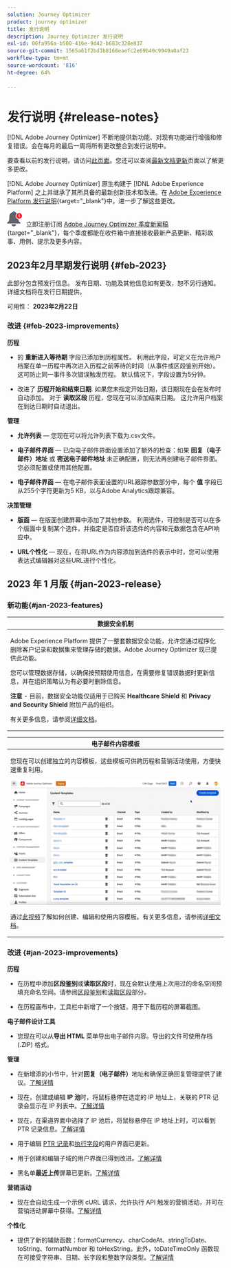 ```yaml
---
solution: Journey Optimizer
product: journey optimizer
title: 发行说明
description: Journey Optimizer 发行说明
exl-id: 06fa956a-b500-416e-9d42-b683c328e837
source-git-commit: 1565a61f2bd3b8168eaefc2e69b40c9949a0af23
workflow-type: tm+mt
source-wordcount: '816'
ht-degree: 64%

---
```


# 发行说明 {#release-notes}

[!DNL Adobe Journey Optimizer] 不断地提供新功能、对现有功能进行增强和修复错误。会在每月的最后一周将所有更改整合到发行说明中。

要查看以前的发行说明，请访问[此页面](release-notes-2022.md)。您还可以查阅[最新文档更新](documentation-updates.md)页面以了解更多更改。

[!DNL Adobe Journey Optimizer] 原生构建于 [!DNL Adobe Experience Platform] 之上并继承了其所具备的最新创新技术和改进。在 [Adobe Experience Platform 发行说明](https://experienceleague.adobe.com/docs/experience-platform/release-notes/latest.html?lang=zh-Hans){target="_blank"}中，进一步了解这些更改。

![新闻稿](../assets/do-not-localize/nl-icon.png) 立即注册订阅 [Adobe Journey Optimizer 季度新闻稿](https://www.adobe.com/subscription/Adobe_Journey_Optimizer_NL.html){target="_blank"}，每个季度都能在收件箱中直接接收最新产品更新、精彩故事、用例、提示及更多内容。


## 2023年2月早期发行说明 {#feb-2023}

此部分包含预发行信息。 发布日期、功能及其他信息如有更改，恕不另行通知。详细文档将在发行日期提供。

可用性： **2023年2月22日**

### 改进 {#feb-2023-improvements}

**历程**

* 的 **重新进入等待期** 字段已添加到历程属性。 利用此字段，可定义在允许用户档案在单一历程中再次进入历程之前等待的时间（从事件或区段鉴别开始）。 这可防止同一事件多次错误触发历程。 默认情况下，字段设置为5分钟。

* 改进了 **历程开始和结束日期**. 如果您未指定开始日期，该日期现在会在发布时自动添加。 对于 **读取区段** 历程，您现在可以添加结束日期。 这允许用户档案在到达日期时自动退出。

**管理**

* **允许列表**  — 您现在可以将允许列表下载为.csv文件。

* **电子邮件界面**  — 已向电子邮件界面设置添加了额外的检查：如果 **回复（电子邮件）地址** 或 **密送电子邮件地址** 未正确配置，则无法再创建电子邮件界面。 您必须配置或使用其他配置。

* **电子邮件界面**  — 在电子邮件表面设置的URL跟踪参数部分中，每个 **值** 字段已从255个字符更新为5 KB，以与Adobe Analytics跟踪兼容。

**决策管理**

* **版面**  — 在版面创建屏幕中添加了其他参数。 利用选件，可控制是否可以在多个版面中复制某个选件，并指定是否应将该选件的内容和元数据包含在API响应中。

* **URL个性化**  — 现在，在将URL作为内容添加到选件的表示中时，您可以使用表达式编辑器对这些URL进行个性化。



## 2023 年 1 月版 {#jan-2023-release}

### 新功能{#jan-2023-features}


<table>
<thead>
<tr>
<th><strong>数据安全机制</strong><br/></th>
</tr>
</thead>
<tbody>
<tr>
<td>
<p>Adobe Experience Platform 提供了一整套数据安全功能，允许您通过程序化删除客户记录和数据集来管理存储的数据。Adobe Journey Optimizer 现已提供此功能。 </p>
<p>您可以管理数据存储，以确保按预期使用信息，在需要修复错误数据时更新信息，并在组织策略认为有必要时删除信息。</p>
<p><strong>注意</strong> - 目前，数据安全功能仅适用于已购买 <strong>Healthcare Shield</strong> 和 <strong>Privacy and Security Shield</strong> 附加产品的组织。</p><p>有关更多信息，请参阅<a href="../privacy/data-hygiene.md">详细文档</a>。

</td>
</tr>
</tbody>
</table>

<table>
<thead>
<tr>
<th><strong>电子邮件内容模板</strong><br/></th>
</tr>
</thead>
<tbody>
<tr>
<td>
<p>您现在可以创建独立的内容模板，这些模板可供跨历程和营销活动使用，方便快速重复利用。</p> 
</p>
<img src="assets/do-not-localize/content-template.gif"/>
<p>通过<a href="https://experienceleague.adobe.com/docs/journey-optimizer-learn/tutorials/email-channel/content-templates.html?lang=zh-Hans">此视频</a>了解如何创建、编辑和使用内容模板。有关更多信息，请参阅<a href="../email/content-templates.md">详细文档</a>。
</p>
</td>
</tr>
</tbody>
</table>

### 改进 {#jan-2023-improvements}

**历程**

<!--
* The **Re-entrance wait period** field has been added to the journey properties. This field allows you to define the time to wait before allowing a profile to enter the journey again in unitary journeys (starting with an event or a segment qualification). This prevents journeys from being erroneously triggered multiple times for the same event. By default the field is set to 5 minutes. [Learn more](../building-journeys/journey-gs.md#entrance)

* Improvements have been made for **journey start and end dates**. If you have not specified a start date, it is now automatically added at publication time. For **Read segment** journeys, you can now add an end date. This allows profiles to exit automatically when the date is reached. [Learn more](../building-journeys/journey-gs.md#dates)
-->

* 在历程中添加&#x200B;**区段鉴别**&#x200B;或&#x200B;**读取区段**&#x200B;时，现在会默认使用上次用过的命名空间预填充命名空间。请参阅[区段鉴别](../building-journeys/segment-qualification-events.md#about-segment-qualification)和[读取区段](../building-journeys/read-segment.md#configuring-segment-trigger-activity)部分。

* 在历程画布中，工具栏中新增了一个按钮，用于下载历程的屏幕截图。

**电子邮件设计工具**

* 您现在可以从&#x200B;**导出 HTML** 菜单导出电子邮件内容。导出的文件可使用存档 (.ZIP) 格式。

**管理**

* 在新增添的小节中，针对&#x200B;**回复（电子邮件）**&#x200B;地址和确保正确回复管理提供了建议。[了解详情](../email/email-settings.md#reply-to-email)

* 现在，创建或编辑 **IP 池**&#x200B;时，将鼠标悬停在选定的 IP 地址上，关联的 PTR 记录会显示在 IP 列表中。[了解详情](../configuration/ip-pools.md#create-ip-pool)

* 现在，在渠道界面中选择了 IP 池后，将鼠标悬停在 IP 地址上时，可以看到 PTR 记录信息。[了解详情](../email/email-settings.md#subdomains-and-ip-pools)

* 用于编辑 [PTR 记录](../configuration/ptr-records.md#edit-ptr-record)和[执行字段](../configuration/primary-email-addresses.md)的用户界面已更新。

* 用于创建和编辑子域的用户界面已得到改进。[了解详情](../configuration/delegate-subdomain.md)

* 黑名单&#x200B;**最近上传**&#x200B;屏幕已更新。[了解详情](../configuration/manage-suppression-list.md#recent-uploads)

**营销活动**

* 现在会自动生成一个示例 cURL 请求，允许执行 API 触发的营销活动，并可在营销活动屏幕中获得。[了解详情](../campaigns/api-triggered-campaigns.md)

<!--
**Decision management**

* Additional parameters have been added in placements creation screen. They allow you to control whether an offer can be duplicated across multiple placements, and to specify if the offer's content and metadata should be included in the API response. [Learn more](../offers/offer-library/creating-placements.md)-->

<!--* It is now possible to reset the offer capping counter on a daily, weekly or monthly basis. [Learn more](../offers/offer-library/add-constraints.md#capping)-->

**个性化**

* 提供了新的辅助函数：formatCurrency、charCodeAt、stringToDate、toString、formatNumber 和 toHexString。此外，toDateTimeOnly 函数现在可接受字符串、日期、长字段和整数字段类型。[了解详情](../personalization/functions/functions.md)
